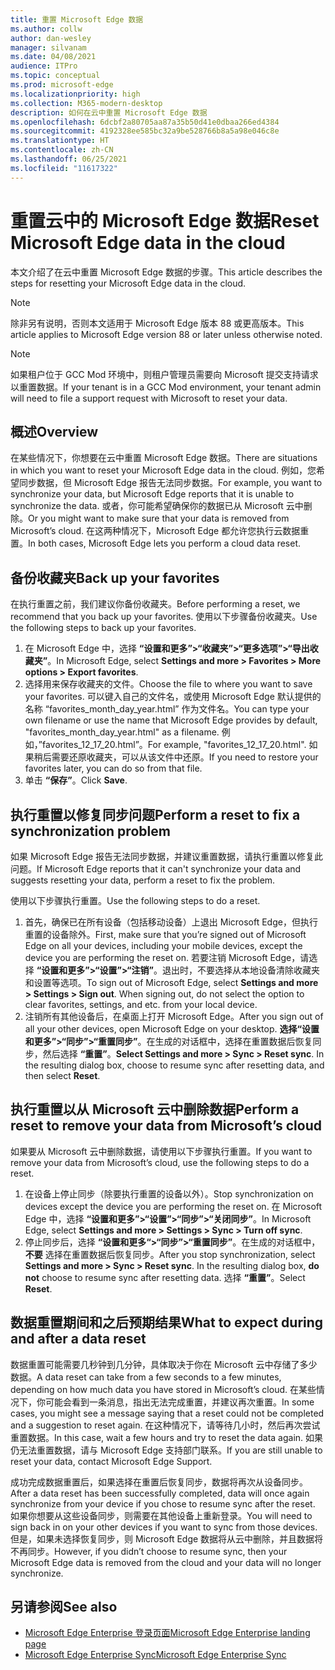 ```yaml
---
title: 重置 Microsoft Edge 数据
ms.author: collw
author: dan-wesley
manager: silvanam
ms.date: 04/08/2021
audience: ITPro
ms.topic: conceptual
ms.prod: microsoft-edge
ms.localizationpriority: high
ms.collection: M365-modern-desktop
description: 如何在云中重置 Microsoft Edge 数据
ms.openlocfilehash: 6dcbf2a80705aa87a35b50d41e0dbaa266ed4384
ms.sourcegitcommit: 4192328ee585bc32a9be528766b8a5a98e046c8e
ms.translationtype: HT
ms.contentlocale: zh-CN
ms.lasthandoff: 06/25/2021
ms.locfileid: "11617322"
---
```

# <a name="reset-microsoft-edge-data-in-the-cloud"></a><span data-ttu-id="652ea-103">重置云中的 Microsoft Edge 数据</span><span class="sxs-lookup"><span data-stu-id="652ea-103">Reset Microsoft Edge data in the cloud</span></span>

<span data-ttu-id="652ea-104">本文介绍了在云中重置 Microsoft Edge 数据的步骤。</span><span class="sxs-lookup"><span data-stu-id="652ea-104">This article describes the steps for resetting your Microsoft Edge data in the cloud.</span></span>

> [!NOTE]
> <span data-ttu-id="652ea-105">除非另有说明，否则本文适用于 Microsoft Edge 版本 88 或更高版本。</span><span class="sxs-lookup"><span data-stu-id="652ea-105">This article applies to Microsoft Edge version 88 or later unless otherwise noted.</span></span>

> [!NOTE]
> <span data-ttu-id="652ea-106">如果租户位于 GCC Mod 环境中，则租户管理员需要向 Microsoft 提交支持请求以重置数据。</span><span class="sxs-lookup"><span data-stu-id="652ea-106">If your tenant is in a GCC Mod environment, your tenant admin will need to file a support request with Microsoft to reset your data.</span></span>

## <a name="overview"></a><span data-ttu-id="652ea-107">概述</span><span class="sxs-lookup"><span data-stu-id="652ea-107">Overview</span></span>

<span data-ttu-id="652ea-108">在某些情况下，你想要在云中重置 Microsoft Edge 数据。</span><span class="sxs-lookup"><span data-stu-id="652ea-108">There are situations in which you want to reset your Microsoft Edge data in the cloud.</span></span> <span data-ttu-id="652ea-109">例如，您希望同步数据，但 Microsoft Edge 报告无法同步数据。</span><span class="sxs-lookup"><span data-stu-id="652ea-109">For example,  you want to synchronize your data, but Microsoft Edge reports that it is unable to synchronize the data.</span></span> <span data-ttu-id="652ea-110">或者，你可能希望确保你的数据已从 Microsoft 云中删除。</span><span class="sxs-lookup"><span data-stu-id="652ea-110">Or you might want to make sure that your data is removed from Microsoft’s cloud.</span></span> <span data-ttu-id="652ea-111">在这两种情况下，Microsoft Edge 都允许您执行云数据重置。</span><span class="sxs-lookup"><span data-stu-id="652ea-111">In both cases, Microsoft Edge lets you perform a cloud data reset.</span></span>

## <a name="back-up-your-favorites"></a><span data-ttu-id="652ea-112">备份收藏夹</span><span class="sxs-lookup"><span data-stu-id="652ea-112">Back up your favorites</span></span>

<span data-ttu-id="652ea-113">在执行重置之前，我们建议你备份收藏夹。</span><span class="sxs-lookup"><span data-stu-id="652ea-113">Before performing a reset, we recommend that you back up your favorites.</span></span> <span data-ttu-id="652ea-114">使用以下步骤备份收藏夹。</span><span class="sxs-lookup"><span data-stu-id="652ea-114">Use the following steps to back up your favorites.</span></span>

1. <span data-ttu-id="652ea-115">在 Microsoft Edge 中，选择 **“设置和更多”>“收藏夹”>“更多选项”>“导出收藏夹”**。</span><span class="sxs-lookup"><span data-stu-id="652ea-115">In Microsoft Edge, select **Settings and more > Favorites > More options > Export favorites**.</span></span>
2. <span data-ttu-id="652ea-116">选择用来保存收藏夹的文件。</span><span class="sxs-lookup"><span data-stu-id="652ea-116">Choose the file to where you want to save your favorites.</span></span> <span data-ttu-id="652ea-117">可以键入自己的文件名，或使用 Microsoft Edge 默认提供的名称 “favorites_month_day_year.html” 作为文件名。</span><span class="sxs-lookup"><span data-stu-id="652ea-117">You can type your own filename or use the name that Microsoft Edge provides by default,  "favorites_month_day_year.html" as a filename.</span></span> <span data-ttu-id="652ea-118">例如，”favorites_12_17_20.html”。</span><span class="sxs-lookup"><span data-stu-id="652ea-118">For example, "favorites_12_17_20.html".</span></span> <span data-ttu-id="652ea-119">如果稍后需要还原收藏夹，可以从该文件中还原。</span><span class="sxs-lookup"><span data-stu-id="652ea-119">If you need to restore your favorites later, you can do so from that file.</span></span>
3. <span data-ttu-id="652ea-120">单击 **“保存”**。</span><span class="sxs-lookup"><span data-stu-id="652ea-120">Click **Save**.</span></span>

## <a name="perform-a-reset-to-fix-a-synchronization-problem"></a><span data-ttu-id="652ea-121">执行重置以修复同步问题</span><span class="sxs-lookup"><span data-stu-id="652ea-121">Perform a reset to fix a synchronization problem</span></span>

<span data-ttu-id="652ea-122">如果 Microsoft Edge 报告无法同步数据，并建议重置数据，请执行重置以修复此问题。</span><span class="sxs-lookup"><span data-stu-id="652ea-122">If Microsoft Edge reports that it can't synchronize your data and suggests resetting your data, perform a reset to fix the problem.</span></span>

<span data-ttu-id="652ea-123">使用以下步骤执行重置。</span><span class="sxs-lookup"><span data-stu-id="652ea-123">Use the following steps to do a reset.</span></span>

1. <span data-ttu-id="652ea-124">首先，确保已在所有设备（包括移动设备）上退出 Microsoft Edge，但执行重置的设备除外。</span><span class="sxs-lookup"><span data-stu-id="652ea-124">First, make sure that you’re signed out of Microsoft Edge on all your devices, including your mobile devices, except the device you are performing the reset on.</span></span> <span data-ttu-id="652ea-125">若要注销 Microsoft Edge，请选择 **“设置和更多”>“设置”>“注销”**。退出时，不要选择从本地设备清除收藏夹和设置等选项。</span><span class="sxs-lookup"><span data-stu-id="652ea-125">To sign out of Microsoft Edge, select **Settings and more > Settings > Sign out**. When signing out, do not select the option to clear favorites, settings, and etc. from your local device.</span></span>
2. <span data-ttu-id="652ea-126">注销所有其他设备后，在桌面上打开 Microsoft Edge。</span><span class="sxs-lookup"><span data-stu-id="652ea-126">After you sign out of all your other devices, open Microsoft Edge on your desktop.</span></span> <span data-ttu-id="652ea-127">**选择“设置和更多”>“同步”>“重置同步”**。在生成的对话框中，选择在重置数据后恢复同步，然后选择 **“重置”**。</span><span class="sxs-lookup"><span data-stu-id="652ea-127">**Select Settings and more > Sync > Reset sync**. In the resulting dialog box, choose to resume sync after resetting data, and then select **Reset**.</span></span>

## <a name="perform-a-reset-to-remove-your-data-from-microsofts-cloud"></a><span data-ttu-id="652ea-128">执行重置以从 Microsoft 云中删除数据</span><span class="sxs-lookup"><span data-stu-id="652ea-128">Perform a reset to remove your data from Microsoft’s cloud</span></span>

<span data-ttu-id="652ea-129">如果要从 Microsoft 云中删除数据，请使用以下步骤执行重置。</span><span class="sxs-lookup"><span data-stu-id="652ea-129">If you want to remove your data from Microsoft’s cloud, use the following steps to do a reset.</span></span>

1. <span data-ttu-id="652ea-130">在设备上停止同步（除要执行重置的设备以外）。</span><span class="sxs-lookup"><span data-stu-id="652ea-130">Stop synchronization on devices except the device you are performing the reset on.</span></span>  <span data-ttu-id="652ea-131">在 Microsoft Edge 中，选择 **“设置和更多”>“设置”>“同步”>“关闭同步”**。</span><span class="sxs-lookup"><span data-stu-id="652ea-131">In Microsoft Edge, select **Settings and more > Settings > Sync > Turn off sync**.</span></span>  
2. <span data-ttu-id="652ea-132">停止同步后，选择 **“设置和更多“>“同步”>“重置同步”**。在生成的对话框中，**不要** 选择在重置数据后恢复同步。</span><span class="sxs-lookup"><span data-stu-id="652ea-132">After you stop synchronization, select **Settings and more > Sync > Reset sync**. In the resulting dialog box, **do not** choose to resume sync after resetting data.</span></span> <span data-ttu-id="652ea-133">选择 **“重置”**。</span><span class="sxs-lookup"><span data-stu-id="652ea-133">Select **Reset**.</span></span>

## <a name="what-to-expect-during-and-after-a-data-reset"></a><span data-ttu-id="652ea-134">数据重置期间和之后预期结果</span><span class="sxs-lookup"><span data-stu-id="652ea-134">What to expect during and after a data reset</span></span>

<span data-ttu-id="652ea-135">数据重置可能需要几秒钟到几分钟，具体取决于你在 Microsoft 云中存储了多少数据。</span><span class="sxs-lookup"><span data-stu-id="652ea-135">A data reset can take from a few seconds to a few minutes, depending on how much data you have stored in Microsoft’s cloud.</span></span> <span data-ttu-id="652ea-136">在某些情况下，你可能会看到一条消息，指出无法完成重置，并建议再次重置。</span><span class="sxs-lookup"><span data-stu-id="652ea-136">In some cases, you might see a message saying that a reset could not be completed and a suggestion to reset again.</span></span> <span data-ttu-id="652ea-137">在这种情况下，请等待几小时，然后再次尝试重置数据。</span><span class="sxs-lookup"><span data-stu-id="652ea-137">In this case, wait a few hours and try to reset the data again.</span></span> <span data-ttu-id="652ea-138">如果仍无法重置数据，请与 Microsoft Edge 支持部门联系。</span><span class="sxs-lookup"><span data-stu-id="652ea-138">If you are still unable to reset your data, contact Microsoft Edge Support.</span></span>

<span data-ttu-id="652ea-139">成功完成数据重置后，如果选择在重置后恢复同步，数据将再次从设备同步。</span><span class="sxs-lookup"><span data-stu-id="652ea-139">After a data reset has been successfully completed, data will once again synchronize from your device if you chose to resume sync after the reset.</span></span> <span data-ttu-id="652ea-140">如果你想要从这些设备同步，则需要在其他设备上重新登录。</span><span class="sxs-lookup"><span data-stu-id="652ea-140">You will need to sign back in on your other devices if you want to sync from those devices.</span></span> <span data-ttu-id="652ea-141">但是，如果未选择恢复同步，则 Microsoft Edge 数据将从云中删除，并且数据将不再同步。</span><span class="sxs-lookup"><span data-stu-id="652ea-141">However, if you didn’t choose to resume sync, then your Microsoft Edge data is removed from the cloud and your data will no longer synchronize.</span></span>

## <a name="see-also"></a><span data-ttu-id="652ea-142">另请参阅</span><span class="sxs-lookup"><span data-stu-id="652ea-142">See also</span></span>

- [<span data-ttu-id="652ea-143">Microsoft Edge Enterprise 登录页面</span><span class="sxs-lookup"><span data-stu-id="652ea-143">Microsoft Edge Enterprise landing page</span></span>](https://aka.ms/EdgeEnterprise)
- [<span data-ttu-id="652ea-144">Microsoft Edge Enterprise Sync</span><span class="sxs-lookup"><span data-stu-id="652ea-144">Microsoft Edge Enterprise Sync</span></span>](microsoft-edge-enterprise-sync.md)